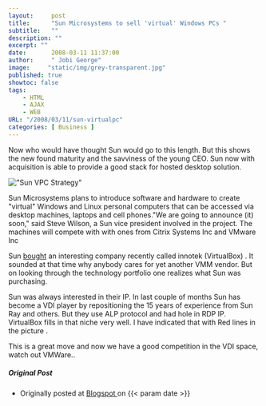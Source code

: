 ```yaml
---
layout:     post
title:      "Sun Microsystems to sell 'virtual' Windows PCs "
subtitle:   ""
description: ""
excerpt: ""
date:       2008-03-11 11:37:00
author:     " Jobi George"
image:     "static/img/grey-transparent.jpg"
published: true
showtoc: false 
tags:
    - HTML
    - AJAX
    - WEB
URL: "/2008/03/11/sun-virtualpc"
categories: [ Business ]
---
```


Now who would have thought Sun would go to this length. But this shows the new found maturity and the savviness of the young CEO. Sun now with acquisition is able to provide a good stack for hosted desktop solution.

!["Sun VPC Strategy"](/img/blogimg/20080311-suninnotek.JPG)

Sun Microsystems plans to introduce software and hardware to create "virtual" Windows and Linux personal computers that can be accessed via desktop machines, laptops and cell phones."We are going to announce (it) soon," said Steve Wilson, a Sun vice president involved in the project. The machines will compete with with ones from Citrix Systems Inc and VMware Inc

Sun [bought](http://www.technewsworld.com/story/virtualization/61661.html?welcome=1205225058) an interesting company recently called innotek (VirtualBox) . It sounded at that time why anybody cares for yet another VMM vendor. But on looking through the technology portfolio one realizes what Sun was purchasing.

Sun was always interested in their IP. In last couple of months Sun has become a VDI player by repositioning the 15 years of experience from Sun Ray and others. But they use ALP protocol and had hole in RDP IP. VirtualBox fills in that niche very well. I have indicated that with Red lines in the picture .

This is a great move and now we have a good competition in the VDI space, watch out VMWare..



##### Original Post

* Originally posted at [ Blogspot ]( ) on {{< param date >}}


